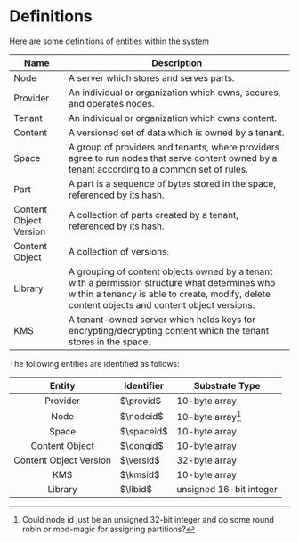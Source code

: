 
# Definitions

Here are some definitions of entities within the system

| Name                   | Description                                                                                                                                                                                     |
| ---                    | ---                                                                                                                                                                                             |
| Node                   | A server which stores and serves parts.                                                                                                                                                         |
| Provider               | An individual or organization which owns, secures, and operates nodes.                                                                                                                          |
| Tenant                 | An individual or organization which owns content.                                                                                                                                               |
| Content                | A versioned set of data which is owned by a tenant.                                                                                                                                             |
| Space                  | A group of providers and tenants, where providers agree to run nodes that serve content owned by a tenant according to a common set of rules.                                                   |
| Part                   | A part is a sequence of bytes stored in the space, referenced by its hash.                                                                                                                      |
| Content Object Version | A collection of parts created by a tenant, referenced by its hash.                                                                                                                              |
| Content Object         | A collection of versions.                                                                                                                                                                       |
| Library                | A grouping of content objects owned by a tenant with a permission structure what determines who within a tenancy is able to create, modify, delete content objects and content object versions. |
| KMS                    | A tenant-owned server which holds keys for encrypting/decrypting content which the tenant stores in the space.                                                                                  |


The following entities are identified as follows:

| Entity                 | Identifier | Substrate Type          |
| :---:                  | ---        | ---                     |
| Provider               | $\provid$  | 10-byte array           |
| Node                   | $\nodeid$  | 10-byte array[^1]       |
| Space                  | $\spaceid$ | 10-byte array           |
| Content Object         | $\conqid$  | 10-byte array           |
| Content Object Version | $\versid$  | 32-byte array           |
| KMS                    | $\kmsid$   | 10-byte array           |
| Library                | $\libid$   | unsigned 16-bit integer |

[^1]: Could node id just be an unsigned 32-bit integer and do some round robin or mod-magic for assigning partitions?

